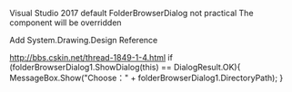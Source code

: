 Visual Studio 2017 default FolderBrowserDialog not practical The component will be overridden



Add System.Drawing.Design Reference


http://bbs.cskin.net/thread-1849-1-4.html
if (folderBrowserDialog1.ShowDialog(this) == DialogResult.OK){
                MessageBox.Show("Choose：" + folderBrowserDialog1.DirectoryPath);
}
